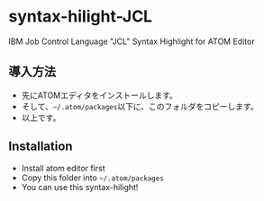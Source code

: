 # syntax-hilight-JCL

IBM Job Control Language "JCL"
Syntax Highlight for ATOM Editor

## 導入方法

- 先にATOMエディタをインストールします。
- そして、``~/.atom/packages``以下に、このフォルダをコピーします。
- 以上です。

## Installation

- Install atom editor first
- Copy this folder into ``~/.atom/packages``
- You can use this syntax-hilight!
